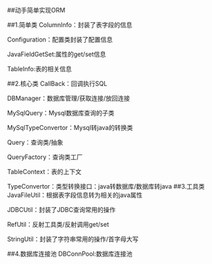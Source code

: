 ##动手简单实现ORM

##1.简单类
ColumnInfo：封装了表字段的信息

Configuration：配置类封装了配置信息

JavaFieldGetSet:属性的get/set信息

TableInfo:表的相关信息

##2.核心类
CallBack：回调执行SQL

DBManager：数据库管理/获取连接/放回连接

MySqlQuery：Mysql数据库查询的子类

MySqlTypeConvertor：Mysql转java的转换类

Query：查询类/抽象

QueryFactory：查询类工厂

TableContext：表的上下文

TypeConvertor：类型转换接口：java转数据库/数据库转java
##3.工具类
JavaFileUtil：根据表字段信息转为相关的java属性

JDBCUtil：封装了JDBC查询常用的操作

RefUtil：反射工具类/反射调用get/set

StringUtil：封装了字符串常用的操作/首字母大写

##4.数据库连接池
DBConnPool:数据库连接池
